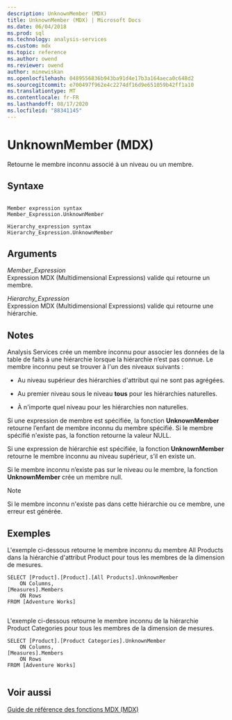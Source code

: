 ```yaml
---
description: UnknownMember (MDX)
title: UnknownMember (MDX) | Microsoft Docs
ms.date: 06/04/2018
ms.prod: sql
ms.technology: analysis-services
ms.custom: mdx
ms.topic: reference
ms.author: owend
ms.reviewer: owend
author: minewiskan
ms.openlocfilehash: 0489556836b943ba91d4e17b3a164aeca0c648d2
ms.sourcegitcommit: e700497f962e4c2274df16d9e651059b42ff1a10
ms.translationtype: MT
ms.contentlocale: fr-FR
ms.lasthandoff: 08/17/2020
ms.locfileid: "88341145"
---
```

# <a name="unknownmember-mdx"></a>UnknownMember (MDX)


  Retourne le membre inconnu associé à un niveau ou un membre.  
  
## <a name="syntax"></a>Syntaxe  
  
```  
  
Member expression syntax  
Member_Expression.UnknownMember  
  
Hierarchy_expression syntax  
Hierarchy_Expression.UnknownMember  
```  
  
## <a name="arguments"></a>Arguments  
 *Member_Expression*  
 Expression MDX (Multidimensional Expressions) valide qui retourne un membre.  
  
 *Hierarchy_Expression*  
 Expression MDX (Multidimensional Expressions) valide qui retourne une hiérarchie.  
  
## <a name="remarks"></a>Notes  
 Analysis Services crée un membre inconnu pour associer les données de la table de faits à une hiérarchie lorsque la hiérarchie n’est pas connue. Le membre inconnu peut se trouver à l'un des niveaux suivants :  
  
-   Au niveau supérieur des hiérarchies d'attribut qui ne sont pas agrégées.  
  
-   Au premier niveau sous le niveau **tous** pour les hiérarchies naturelles.  
  
-   À n'importe quel niveau pour les hiérarchies non naturelles.  
  
 Si une expression de membre est spécifiée, la fonction **UnknownMember** retourne l’enfant de membre inconnu du membre spécifié. Si le membre spécifié n'existe pas, la fonction retourne la valeur NULL.  
  
 Si une expression de hiérarchie est spécifiée, la fonction **UnknownMember** retourne le membre inconnu au niveau supérieur, s’il en existe un.  
  
 Si le membre inconnu n’existe pas sur le niveau ou le membre, la fonction **UnknownMember** crée un membre null.  
  
> [!NOTE]  
>  Si le membre inconnu n'existe pas dans cette hiérarchie ou ce membre, une erreur est générée.  
  
## <a name="examples"></a>Exemples  
 L'exemple ci-dessous retourne le membre inconnu du membre All Products dans la hiérarchie d'attribut Product pour tous les membres de la dimension de mesures.  
  
```  
SELECT [Product].[Product].[All Products].UnknownMember  
    ON Columns,  
[Measures].Members  
    ON Rows  
FROM [Adventure Works]  
  
```  
  
 L'exemple ci-dessous retourne le membre inconnu de la hiérarchie Product Categories pour tous les membres de la dimension de mesures.  
  
```  
SELECT [Product].[Product Categories].UnknownMember  
    ON Columns,  
[Measures].Members  
    ON Rows  
FROM [Adventure Works]  
  
```  
  
## <a name="see-also"></a>Voir aussi  
 [Guide de référence des fonctions MDX &#40;MDX&#41;](../mdx/mdx-function-reference-mdx.md)  
  
  
